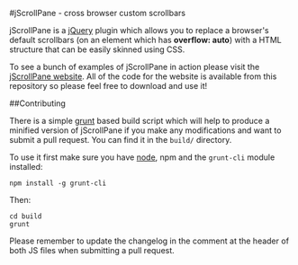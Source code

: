 #jScrollPane - cross browser custom scrollbars

jScrollPane is a [jQuery](https://www.jquery.com/) plugin which allows you to replace a browser's default scrollbars (on an element which has **overflow: auto**) with a HTML structure that can be easily skinned using CSS.

To see a bunch of examples of jScrollPane in action please visit the [jScrollPane website](https://jscrollpane.kelvinluck.com/). All of the code for the website is available from this repository so please feel free to download and use it!

##Contributing

There is a simple [grunt](https://gruntjs.com) based build script which will help to produce a minified version of
jScrollPane if you make any modifications and want to submit a pull request. You can find it in the `build/` directory.

To use it first make sure you have [node](https://nodejs.org/), npm and the `grunt-cli` module installed:

`npm install -g grunt-cli`

Then:

```
cd build
grunt
```

Please remember to update the changelog in the comment at the header of both JS files when submitting a pull request.